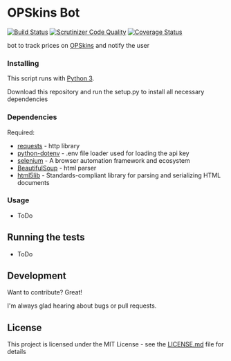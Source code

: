 # OPSkins Bot

[![Build Status](https://travis-ci.org/DaRealFreak/OPSkins.svg?branch=master)](https://travis-ci.org/DaRealFreak/OPSkins)
[![Scrutinizer Code Quality](https://scrutinizer-ci.com/g/DaRealFreak/OPSkins/badges/quality-score.png?b=master)](https://scrutinizer-ci.com/g/DaRealFreak/OPSkins/?branch=master)
[![Coverage Status](https://coveralls.io/repos/github/DaRealFreak/OPSkins/badge.svg?branch=master)](https://coveralls.io/github/DaRealFreak/OPSkins?branch=master)

bot to track prices on [OPSkins](https://opskins.com) and notify the user


### Installing
This script runs with [Python 3](https://www.python.org).

Download this repository and run the setup.py to install all necessary dependencies

### Dependencies


Required:

* [requests](https://github.com/requests/requests) - http library
* [python-dotenv](https://github.com/theskumar/python-dotenv) - .env file loader used for loading the api key
* [selenium](https://github.com/SeleniumHQ/selenium) - A browser automation framework and ecosystem
* [BeautifulSoup](https://www.crummy.com/software/BeautifulSoup) - html parser
* [html5lib](https://github.com/html5lib/html5lib-python) - Standards-compliant library for parsing and serializing HTML documents

### Usage

 - ToDo

## Running the tests

 - ToDo

## Development
Want to contribute? Great!

I'm always glad hearing about bugs or pull requests.


## License

This project is licensed under the MIT License - see the [LICENSE.md](LICENSE.md) file for details
